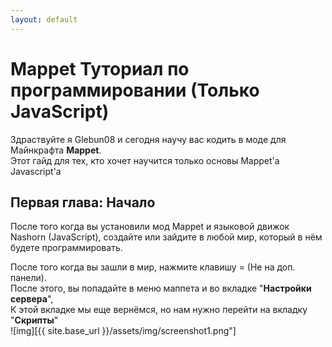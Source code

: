 ```yaml
---
layout: default
---
```


# Mappet Туториал по программировании (Только JavaScript) 

Здраствуйте я Glebun08 и cегодня научу вас кодить в моде для Майнкрафта **Mappet**.  
Этот гайд для тех, кто хочет научится только основы Mappet'а Javascript'а

## Первая глава: Начало

После того когда вы установили мод Mappet и языковой движок Nashorn (JavaScript), создайте или зайдите в любой мир, который в нём будете программировать.

После того когда вы зашли в мир, нажмите клавишу = (Не на доп. панели).  
После  этого, вы попадайте в меню маппета и во вкладке "**Настройки сервера**",  
К этой вкладке мы еще вернёмся, но нам нужно перейти на вкладку "**Скрипты**"  
![img][{{ site.base_url }}/assets/img/screenshot1.png"]